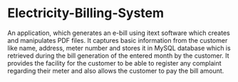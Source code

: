 # Electricity-Billing-System
An application, which generates an e-bill using itext software which creates and manipulates PDF files. It captures basic information from the customer like name, address, meter number and stores it in MySQL database which is retrieved during the bill generation of the entered month by the customer. It provides the facility for the customer to be able to register any complaint regarding their meter and also allows the customer to pay the bill amount.
